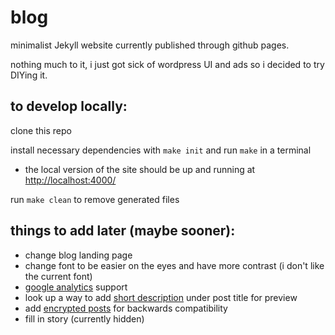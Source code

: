 # blog

minimalist Jekyll website currently published through github pages.

nothing much to it, i just got sick of wordpress UI and ads so i decided to try DIYing it.

## to develop locally:

clone this repo

install necessary dependencies with `make init` and run `make` in a terminal

* the local version of the site should be up and running at [http://localhost:4000/](http://localhost:4000/)

run `make clean` to remove generated files

## things to add later (maybe sooner):

* change blog landing page
* change font to be easier on the eyes and have more contrast (i don't like the
current font)
* [google analytics](https://www.google.com/analytics/) support
* look up a way to add [short description](https://github.com/mmistakes/minimal-mistakes/issues/1733) under post title for preview
* add [encrypted posts](https://github.com/lilykonings/jekyll-password-protect)
for backwards compatibility
* fill in story (currently hidden)
